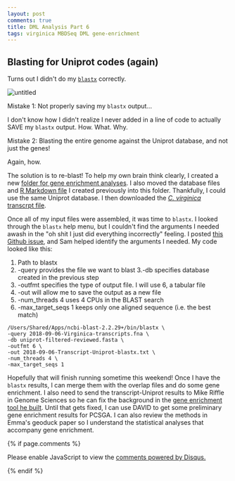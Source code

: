 ```yaml
---
layout: post
comments: true
title: DML Analysis Part 6
tags: virginica MBDSeq DML gene-enrichment
---
```


## Blasting for Uniprot codes (again)

Turns out I didn't do my [`blastx`](https://yaaminiv.github.io/DML-Analysis-Part2/) correctly.

![untitled](https://user-images.githubusercontent.com/22335838/43119340-e4f51ee6-8eca-11e8-907a-b31e74bc5f4c.png)

Mistake 1: Not properly saving my `blastx` output...

I don't know how I didn't realize I never added in a line of code to actually SAVE my `blastx` output. How. What. Why.

Mistake 2: Blasting the entire genome against the Uniprot database, and not just the genes!

Again, how.

The solution is to re-blast! To help my own brain think clearly, I created a new [folder for gene enrichment analyses](https://github.com/RobertsLab/project-virginica-oa/tree/master/analyses/2018-06-14-Gene-Enrichment-Analysis). I also moved the database files and [R Markdown file](https://github.com/RobertsLab/project-virginica-oa/blob/master/analyses/2018-06-14-Gene-Enrichment-Analysis/2018-06-14-Gene-Enrichment-Analysis.Rmd) I created previously into this folder. Thankfully, I could use the same Uniprot database. I then downloaded the [*C. virginica* transcrpt file](ftp://ftp.ncbi.nlm.nih.gov/genomes/all/GCF/002/022/765/GCF_002022765.2_C_virginica-3.0/GCF_002022765.2_C_virginica-3.0_rna.fna.gz).

Once all of my input files were assembled, it was time to `blastx`. I looked through the `blastx` help menu, but I couldn't find the arguments I needed awash in the "oh shit I just did everything incorrectly" feeling. I posted [this Github issue](https://github.com/RobertsLab/resources/issues/365#issuecomment-419248938), and Sam helped identify the arguments I needed. My code looked like this:

1. Path to blastx
2. -query provides the file we want to blast 3.-db specifies database created in the previous step
3. -outfmt specifies the type of output file. I will use 6, a tabular file
4. -out <filename> will allow me to save the output as a new file
5. -num_threads 4 uses 4 CPUs in the BLAST search
6. -max_target_seqs 1 keeps only one aligned sequence (i.e. the best match)

`````
/Users/Shared/Apps/ncbi-blast-2.2.29+/bin/blastx \
-query 2018-09-06-Virginica-transcripts.fna \
-db uniprot-filtered-reviewed.fasta \
-outfmt 6 \
-out 2018-09-06-Transcript-Uniprot-blastx.txt \
-num_threads 4 \
-max_target_seqs 1
`````

Hopefully that will finish running sometime this weekend! Once I have the `blastx` results, I can merge them with the overlap files and do some gene enrichment. I also need to send the transcript-Uniprot results to Mike Riffle in Genome Sciences so he can fix the background in the [gene enrichment tool he built](https://meta.yeastrc.org/compgo_yaamini_oyster/pages/goAnalysisForm.jsp). Until that gets fixed, I can use DAVID to get some preliminary gene enrichment results for PCSGA. I can also review the methods in Emma's geoduck paper so I understand the statistical analyses that accompany gene enrichment.

{% if page.comments %}

<div id="disqus_thread"></div>
<script>

/**
*  RECOMMENDED CONFIGURATION VARIABLES: EDIT AND UNCOMMENT THE SECTION BELOW TO INSERT DYNAMIC VALUES FROM YOUR PLATFORM OR CMS.
*  LEARN WHY DEFINING THESE VARIABLES IS IMPORTANT: https://disqus.com/admin/universalcode/#configuration-variables*/
/*
var disqus_config = function () {
this.page.url = PAGE_URL;  // Replace PAGE_URL with your page's canonical URL variable
this.page.identifier = PAGE_IDENTIFIER; // Replace PAGE_IDENTIFIER with your page's unique identifier variable
};
*/
(function() { // DON'T EDIT BELOW THIS LINE
var d = document, s = d.createElement('script');
s.src = 'https://the-responsible-grad-student.disqus.com/embed.js';
s.setAttribute('data-timestamp', +new Date());
(d.head || d.body).appendChild(s);
})();
</script>
<noscript>Please enable JavaScript to view the <a href="https://disqus.com/?ref_noscript">comments powered by Disqus.</a></noscript>

{% endif %}

<script id="dsq-count-scr" src="//the-responsible-grad-student.disqus.com/count.js" async></script>
